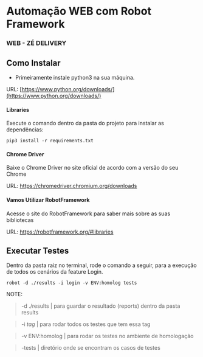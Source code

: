 ﻿# Automação WEB com Robot Framework

### WEB - ZÉ DELIVERY

## Como Instalar

- Primeiramente instale python3 na sua máquina.

URL: [https://www.python.org/downloads/](https://www.python.org/downloads/)

#### Libraries

Execute o comando dentro da pasta do projeto para instalar as dependências:

`pip3 install -r requirements.txt `

#### Chrome Driver

Baixe o Chrome Driver no site oficial de acordo com a versão do seu Chrome

URL: https://chromedriver.chromium.org/downloads

#### Vamos Utilizar RobotFramework

Acesse o site do RobotFramework para saber mais sobre as suas bibliotecas

URL: https://robotframework.org/#libraries


## Executar Testes

Dentro da pasta raiz no terminal, rode o comando a seguir, para a execução de todos os cenários da feature Login.

    robot -d ./results -i login -v ENV:homolog tests

 
NOTE:

> -d ./results | para guardar o resultado (reports) dentro da pasta results

> -i *tag* | para rodar todos os testes que tem essa tag

> -v ENV:homolog | para rodar os testes no ambiente de homologação

> -tests | diretório onde se encontram os casos de testes

